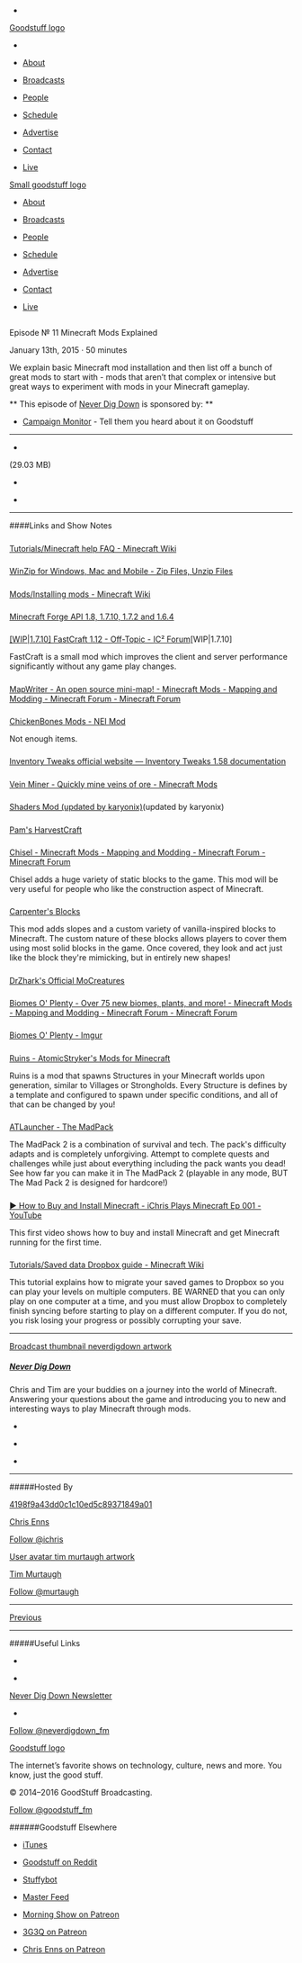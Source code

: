 

-
[Goodstuff logo](http://www.goodstuff.fm/)[](/assets/goodstuff_logo-17c1fe6f378352de5d7345f76152130b.svg)

-


-  [About](/about)

-  [Broadcasts](/broadcasts)

-  [People](/people)

-  [Schedule](/schedule)

-  [Advertise](/advertise)

-  [Contact](/contact)

-  [Live](/live)


[Small goodstuff logo](http://www.goodstuff.fm/)[](/assets/small_goodstuff_logo-bf032e72b9ec41494f4d90905f1ad619.svg)


-  [About](/about)

-  [Broadcasts](/broadcasts)

-  [People](/people)

-  [Schedule](/schedule)

-  [Advertise](/advertise)

-  [Contact](/contact)

-  [Live](/live)


##
Episode № 11
Minecraft Mods Explained


January 13th, 2015
·
50
minutes


We explain basic Minecraft mod installation and then list off a bunch of great mods to start with - mods that aren’t that complex or intensive but great ways to experiment with mods in your Minecraft gameplay.


**
This episode of
[Never Dig Down](/neverdigdown)
is sponsored by:
**


-  [Campaign Monitor](http://www.campaignmonitor.com/) - Tell them you heard about it on Goodstuff


------------------------------


-
[](https://goodstuffs3.s3.amazonaws.com/uploads/neverdigdown-11.mp3)(29.03 MB)

-
[](http://twitter.com/intent/tweet?text=Never%20Dig%20Down%20%E2%84%96%2011%20on%20@goodstuff_fm%20-%20http://goodstuff.fm/neverdigdown/11)

-
[](http://www.facebook.com/sharer/sharer.php?u=http://goodstuff.fm/neverdigdown/11)


------------------------------


####Links and Show Notes

#####
[Tutorials/Minecraft help FAQ - Minecraft Wiki](http://minecraft.gamepedia.com/Tutorials/Minecraft_help_FAQ)


#####
[WinZip for Windows, Mac and Mobile - Zip Files, Unzip Files](http://www.winzip.com/mac/en/index.htm)


#####
[Mods/Installing mods - Minecraft Wiki](http://minecraft.gamepedia.com/Mods/Installing_mods#How_to_Install_Mods)


#####
[Minecraft Forge API 1.8, 1.7.10, 1.7.2 and 1.6.4](http://www.minecraftdl.com/minecraft-forge-api)


#####
[[WIP|1.7.10] FastCraft 1.12 - Off-Topic - IC² Forum](http://forum.industrial-craft.net/index.php?page=Thread&threadID=10820)[WIP|1.7.10]


FastCraft is a small mod which improves the client and server performance significantly without any game play changes.


#####
[MapWriter - An open source mini-map! - Minecraft Mods - Mapping and Modding - Minecraft Forum - Minecraft Forum](http://www.minecraftforum.net/forums/mapping-and-modding/minecraft-mods/1286882-mapwriter-an-open-source-mini-map)


#####
[ChickenBones Mods - NEI Mod](http://www.minecraftforum.net/forums/mapping-and-modding/minecraft-mods/1279956-chickenbones-mods)


Not enough items.


#####
[Inventory Tweaks official website — Inventory Tweaks 1.58 documentation](http://inventory-tweaks.readthedocs.org/en/latest/#getting-started)


#####
[Vein Miner - Quickly mine veins of ore - Minecraft Mods](http://www.minecraftforum.net/forums/mapping-and-modding/minecraft-mods/1292260-1-5-x-1-6-x-vein-miner-quickly-mine-veins-of-ore)


#####
[Shaders Mod (updated by karyonix)](http://www.minecraftforum.net/forums/mapping-and-modding/minecraft-mods/1286604-shaders-mod-updated-by-karyonix)(updated by karyonix)


#####
[Pam's HarvestCraft](http://minecraft.curseforge.com/mc-mods/221857-pams-harvestcraft)


#####
[Chisel - Minecraft Mods - Mapping and Modding - Minecraft Forum - Minecraft Forum](http://www.minecraftforum.net/forums/mapping-and-modding/minecraft-mods/1288400-chisel)


Chisel adds a huge variety of static blocks to the game. This mod will be very useful for people who like the construction aspect of Minecraft.


#####
[Carpenter's Blocks](http://www.carpentersblocks.com/)


This mod adds slopes and a custom variety of vanilla-inspired blocks to Minecraft. The custom nature of these blocks allows players to cover them using most solid blocks in the game. Once covered, they look and act just like the block they're mimicking, but in entirely new shapes!


#####
[DrZhark's Official MoCreatures](http://mocreatures.org/home)


#####
[Biomes O' Plenty - Over 75 new biomes, plants, and more! - Minecraft Mods - Mapping and Modding - Minecraft Forum - Minecraft Forum](http://www.minecraftforum.net/forums/mapping-and-modding/minecraft-mods/1286162-biomes-o-plenty-over-75-new-biomes-plants-and-more)


#####
[Biomes O' Plenty - Imgur](http://imgur.com/a/jDVGa)


#####
[Ruins - AtomicStryker's Mods for Minecraft](http://atomicstryker.net/ruins.php)


Ruins is a mod that spawns Structures in your Minecraft worlds upon generation, similar to Villages or Strongholds. Every Structure is defines by a template and configured to spawn under specific conditions, and all of that can be changed by you!


#####
[ATLauncher - The MadPack](http://www.atlauncher.com/pack/themadpack)


The MadPack 2 is a combination of survival and tech. The pack's difficulty adapts and is completely unforgiving. Attempt to complete quests and challenges while just about everything including the pack wants you dead! See how far you can make it in The MadPack 2 (playable in any mode, BUT The Mad Pack 2 is designed for hardcore!)


#####
[▶ How to Buy and Install Minecraft - iChris Plays Minecraft Ep 001 - YouTube](https://www.youtube.com/watch?v=Wkh0M1MnJX8&google_comment_id=z12qhjoahu23jvdac04cenxagpbogtiy5t40k&google_view_type)


This first video shows how to buy and install Minecraft and get Minecraft running for the first time.


#####
[Tutorials/Saved data Dropbox guide - Minecraft Wiki](http://minecraft.gamepedia.com/Tutorials/Saved_data_Dropbox_guide)


This tutorial explains how to migrate your saved games to Dropbox so you can play your levels on multiple computers. BE WARNED that you can only play on one computer at a time, and you must allow Dropbox to completely finish syncing before starting to play on a different computer. If you do not, you risk losing your progress or possibly corrupting your save.


------------------------------


[Broadcast thumbnail neverdigdown artwork](/neverdigdown)[](https://goodstuffs3.s3.amazonaws.com/uploads/broadcast/image/29/broadcast_thumbnail_neverdigdown_artwork.png)

##### [Never Dig Down](/neverdigdown)


Chris and Tim are your buddies on a journey into the world of Minecraft. Answering your questions about the game and introducing you to new and interesting ways to play Minecraft through mods.

-
[](https://itunes.apple.com/ca/podcast/never-dig-down/id902068369?mt=2)

-
[](/neverdigdown/feed)

-
[](mailto:chris@goodstuff.fm?cc=sponsorship%40goodstuff.fm&subject=%5BGoodStuff%20FM%5D%20Sponsorship%20Inquiry%20for%20Never%20Dig%20Down)


------------------------------


#####Hosted By


[4198f9a43dd0c1c10ed5c89371849a01](/people/chris-enns)[](http://gravatar.com/avatar/4198f9a43dd0c1c10ed5c89371849a01.png?s=300&r=pg)

[Chris Enns](/people/chris-enns)


[Follow @ichris](https://twitter.com/ichris)


[User avatar tim murtaugh artwork](/people/tim-murtaugh)[](https://goodstuffs3.s3.amazonaws.com/uploads/user/avatar/52/user_avatar_tim-murtaugh_artwork.png)

[Tim Murtaugh](/people/tim-murtaugh)


[Follow @murtaugh](https://twitter.com/murtaugh)


------------------------------


[Previous](/neverdigdown/10)


------------------------------


#####Useful Links

-
[](mailto:chris@goodstuff.fm?subject=%5BGoodstuff%20FM%5D%20Feedback%20for%20Never%20Dig%20Down)

-
[Never Dig Down Newsletter](http://www.goodstuff.fm/neverdigdown/newsletter)


-
[Follow @neverdigdown_fm](https://twitter.com/neverdigdown_fm)


[Goodstuff logo](http://www.goodstuff.fm/)[](/assets/goodstuff_logo-17c1fe6f378352de5d7345f76152130b.svg)


The internet’s favorite shows on technology, culture, news and more. You know, just the good stuff.


© 2014–2016 GoodStuff Broadcasting.

[Follow @goodstuff_fm](https://twitter.com/goodstufffm)


######Goodstuff Elsewhere

-  [iTunes](https://itunes.apple.com/us/artist/goodstuff-fm/id843385597?mt=2)

-  [Goodstuff on Reddit](https://www.reddit.com/r/Goodstuff_fm/)

-  [Stuffybot](http://stuffybot.goodstuff.fm)

-  [Master Feed](/master/feed)

-  [Morning Show on Patreon](https://www.patreon.com/morningshow)

-  [3G3Q on Patreon](https://www.patreon.com/3g3q)

-  [Chris Enns on Patreon](https://www.patreon.com/ichris)

